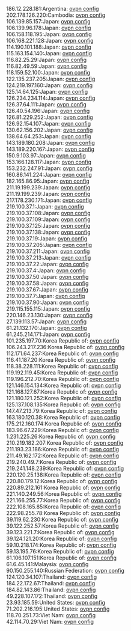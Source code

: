 186.12.228.181:Argentina: [ovpn config](vpn/186_12_228_181.ovpn)  
202.178.126.220:Cambodia: [ovpn config](vpn/202_178_126_220.ovpn)  
106.139.85.157:Japan: [ovpn config](vpn/106_139_85_157.ovpn)  
106.139.96.178:Japan: [ovpn config](vpn/106_139_96_178.ovpn)  
106.158.118.195:Japan: [ovpn config](vpn/106_158_118_195.ovpn)  
106.168.221.128:Japan: [ovpn config](vpn/106_168_221_128.ovpn)  
114.190.101.188:Japan: [ovpn config](vpn/114_190_101_188.ovpn)  
115.163.154.140:Japan: [ovpn config](vpn/115_163_154_140.ovpn)  
116.82.25.29:Japan: [ovpn config](vpn/116_82_25_29.ovpn)  
116.82.49.59:Japan: [ovpn config](vpn/116_82_49_59.ovpn)  
118.159.52.100:Japan: [ovpn config](vpn/118_159_52_100.ovpn)  
122.135.237.205:Japan: [ovpn config](vpn/122_135_237_205.ovpn)  
124.219.197.160:Japan: [ovpn config](vpn/124_219_197_160.ovpn)  
125.14.64.125:Japan: [ovpn config](vpn/125_14_64_125.ovpn)  
126.234.234.114:Japan: [ovpn config](vpn/126_234_234_114.ovpn)  
126.37.64.111:Japan: [ovpn config](vpn/126_37_64_111.ovpn)  
126.40.54.196:Japan: [ovpn config](vpn/126_40_54_196.ovpn)  
126.81.229.252:Japan: [ovpn config](vpn/126_81_229_252.ovpn)  
126.92.154.107:Japan: [ovpn config](vpn/126_92_154_107.ovpn)  
130.62.156.202:Japan: [ovpn config](vpn/130_62_156_202.ovpn)  
138.64.64.253:Japan: [ovpn config](vpn/138_64_64_253.ovpn)  
143.189.180.208:Japan: [ovpn config](vpn/143_189_180_208.ovpn)  
143.189.220.167:Japan: [ovpn config](vpn/143_189_220_167.ovpn)  
150.9.103.97:Japan: [ovpn config](vpn/150_9_103_97.ovpn)  
153.166.128.117:Japan: [ovpn config](vpn/153_166_128_117.ovpn)  
153.232.247.91:Japan: [ovpn config](vpn/153_232_247_91.ovpn)  
160.86.141.224:Japan: [ovpn config](vpn/160_86_141_224.ovpn)  
182.165.86.95:Japan: [ovpn config](vpn/182_165_86_95.ovpn)  
211.19.199.239:Japan: [ovpn config](vpn/211_19_199_239.ovpn)  
211.19.199.239:Japan: [ovpn config](vpn/211_19_199_239.ovpn)  
217.178.230.171:Japan: [ovpn config](vpn/217_178_230_171.ovpn)  
219.100.37.1:Japan: [ovpn config](vpn/219_100_37_1.ovpn)  
219.100.37.108:Japan: [ovpn config](vpn/219_100_37_108.ovpn)  
219.100.37.109:Japan: [ovpn config](vpn/219_100_37_109.ovpn)  
219.100.37.125:Japan: [ovpn config](vpn/219_100_37_125.ovpn)  
219.100.37.138:Japan: [ovpn config](vpn/219_100_37_138.ovpn)  
219.100.37.19:Japan: [ovpn config](vpn/219_100_37_19.ovpn)  
219.100.37.205:Japan: [ovpn config](vpn/219_100_37_205.ovpn)  
219.100.37.211:Japan: [ovpn config](vpn/219_100_37_211.ovpn)  
219.100.37.213:Japan: [ovpn config](vpn/219_100_37_213.ovpn)  
219.100.37.22:Japan: [ovpn config](vpn/219_100_37_22.ovpn)  
219.100.37.4:Japan: [ovpn config](vpn/219_100_37_4.ovpn)  
219.100.37.50:Japan: [ovpn config](vpn/219_100_37_50.ovpn)  
219.100.37.58:Japan: [ovpn config](vpn/219_100_37_58.ovpn)  
219.100.37.67:Japan: [ovpn config](vpn/219_100_37_67.ovpn)  
219.100.37.7:Japan: [ovpn config](vpn/219_100_37_7.ovpn)  
219.100.37.90:Japan: [ovpn config](vpn/219_100_37_90.ovpn)  
219.115.155.115:Japan: [ovpn config](vpn/219_115_155_115.ovpn)  
220.146.23.130:Japan: [ovpn config](vpn/220_146_23_130.ovpn)  
27.139.113.57:Japan: [ovpn config](vpn/27_139_113_57.ovpn)  
61.21.132.170:Japan: [ovpn config](vpn/61_21_132_170.ovpn)  
61.245.214.171:Japan: [ovpn config](vpn/61_245_214_171.ovpn)  
101.235.197.70:Korea Republic of: [ovpn config](vpn/101_235_197_70.ovpn)  
106.243.217.236:Korea Republic of: [ovpn config](vpn/106_243_217_236.ovpn)  
112.171.64.237:Korea Republic of: [ovpn config](vpn/112_171_64_237.ovpn)  
116.41.187.20:Korea Republic of: [ovpn config](vpn/116_41_187_20.ovpn)  
118.38.228.111:Korea Republic of: [ovpn config](vpn/118_38_228_111.ovpn)  
119.192.119.45:Korea Republic of: [ovpn config](vpn/119_192_119_45.ovpn)  
119.196.212.70:Korea Republic of: [ovpn config](vpn/119_196_212_70.ovpn)  
121.146.154.134:Korea Republic of: [ovpn config](vpn/121_146_154_134.ovpn)  
121.168.127.67:Korea Republic of: [ovpn config](vpn/121_168_127_67.ovpn)  
121.180.121.252:Korea Republic of: [ovpn config](vpn/121_180_121_252.ovpn)  
125.137.108.135:Korea Republic of: [ovpn config](vpn/125_137_108_135.ovpn)  
147.47.213.79:Korea Republic of: [ovpn config](vpn/147_47_213_79.ovpn)  
163.180.120.38:Korea Republic of: [ovpn config](vpn/163_180_120_38.ovpn)  
175.212.160.174:Korea Republic of: [ovpn config](vpn/175_212_160_174.ovpn)  
183.96.67.229:Korea Republic of: [ovpn config](vpn/183_96_67_229.ovpn)  
1.231.225.26:Korea Republic of: [ovpn config](vpn/1_231_225_26.ovpn)  
210.219.182.207:Korea Republic of: [ovpn config](vpn/210_219_182_207.ovpn)  
211.193.23.186:Korea Republic of: [ovpn config](vpn/211_193_23_186.ovpn)  
211.49.162.172:Korea Republic of: [ovpn config](vpn/211_49_162_172.ovpn)  
219.240.49.7:Korea Republic of: [ovpn config](vpn/219_240_49_7.ovpn)  
219.241.148.239:Korea Republic of: [ovpn config](vpn/219_241_148_239.ovpn)  
220.120.25.138:Korea Republic of: [ovpn config](vpn/220_120_25_138.ovpn)  
220.80.179.12:Korea Republic of: [ovpn config](vpn/220_80_179_12.ovpn)  
220.89.212.161:Korea Republic of: [ovpn config](vpn/220_89_212_161.ovpn)  
221.140.249.56:Korea Republic of: [ovpn config](vpn/221_140_249_56.ovpn)  
221.166.255.77:Korea Republic of: [ovpn config](vpn/221_166_255_77.ovpn)  
222.108.165.85:Korea Republic of: [ovpn config](vpn/222_108_165_85.ovpn)  
222.98.255.78:Korea Republic of: [ovpn config](vpn/222_98_255_78.ovpn)  
39.119.62.230:Korea Republic of: [ovpn config](vpn/39_119_62_230.ovpn)  
39.122.252.57:Korea Republic of: [ovpn config](vpn/39_122_252_57.ovpn)  
39.123.221.7:Korea Republic of: [ovpn config](vpn/39_123_221_7.ovpn)  
39.124.121.20:Korea Republic of: [ovpn config](vpn/39_124_121_20.ovpn)  
59.10.218.174:Korea Republic of: [ovpn config](vpn/59_10_218_174.ovpn)  
59.13.195.76:Korea Republic of: [ovpn config](vpn/59_13_195_76.ovpn)  
61.106.107.151:Korea Republic of: [ovpn config](vpn/61_106_107_151.ovpn)  
61.6.45.141:Malaysia: [ovpn config](vpn/61_6_45_141.ovpn)  
90.150.255.140:Russian Federation: [ovpn config](vpn/90_150_255_140.ovpn)  
124.120.34.107:Thailand: [ovpn config](vpn/124_120_34_107.ovpn)  
184.22.172.67:Thailand: [ovpn config](vpn/184_22_172_67.ovpn)  
184.82.143.86:Thailand: [ovpn config](vpn/184_82_143_86.ovpn)  
49.228.107.172:Thailand: [ovpn config](vpn/49_228_107_172.ovpn)  
23.93.185.59:United States: [ovpn config](vpn/23_93_185_59.ovpn)  
71.202.216.195:United States: [ovpn config](vpn/71_202_216_195.ovpn)  
118.70.251.73:Viet Nam: [ovpn config](vpn/118_70_251_73.ovpn)  
42.114.70.29:Viet Nam: [ovpn config](vpn/42_114_70_29.ovpn)  
